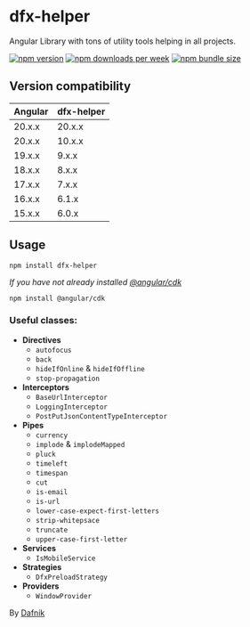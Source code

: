 # dfx-helper

Angular Library with tons of utility tools helping in all projects.

[![npm version](https://img.shields.io/npm/v/dfx-helper?label=version&color=%237469B6&cacheSeconds=86400)](https://npmjs.org/package/dfx-helper)
[![npm downloads per week](https://img.shields.io/npm/dw/dfx-helper?logo=npm&color=%237469B6)](https://npmjs.org/package/dfx-helper)
[![npm bundle size](https://img.shields.io/bundlephobia/min/dfx-helper?color=%237469B6&cacheSeconds=86400)](https://npmjs.org/package/dfx-helper)

## Version compatibility

| Angular | dfx-helper |
| ------- | ---------- |
| 20.x.x  | 20.x.x     |
| 20.x.x  | 10.x.x     |
| 19.x.x  | 9.x.x      |
| 18.x.x  | 8.x.x      |
| 17.x.x  | 7.x.x      |
| 16.x.x  | 6.1.x      |
| 15.x.x  | 6.0.x      |

## Usage

```shell
npm install dfx-helper
```

_If you have not already installed [@angular/cdk](https://material.angular.io/cdk)_

```shell
npm install @angular/cdk
```

### Useful classes:

- **Directives**
  - `autofocus`
  - `back`
  - `hideIfOnline` & `hideIfOffline`
  - `stop-propagation`
- **Interceptors**
  - `BaseUrlInterceptor`
  - `LoggingInterceptor`
  - `PostPutJsonContentTypeInterceptor`
- **Pipes**
  - `currency`
  - `implode` & `implodeMapped`
  - `pluck`
  - `timeleft`
  - `timespan`
  - `cut`
  - `is-email`
  - `is-url`
  - `lower-case-expect-first-letters`
  - `strip-whitepsace`
  - `truncate`
  - `upper-case-first-letter`
- **Services**
  - `IsMobileService`
- **Strategies**
  - `DfxPreloadStrategy`
- **Providers**
  - `WindowProvider`

By [Dafnik](https://dafnik.me)
